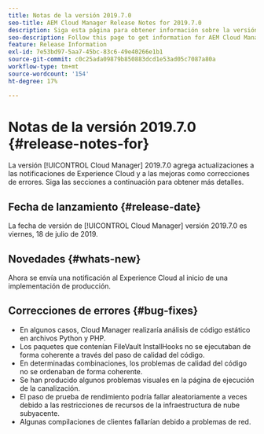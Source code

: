 ```yaml
---
title: Notas de la versión 2019.7.0
seo-title: AEM Cloud Manager Release Notes for 2019.7.0
description: Siga esta página para obtener información sobre la versión 2019.7.0 de Cloud Manager.
seo-description: Follow this page to get information for AEM Cloud Manager Release 2019.7.0.
feature: Release Information
exl-id: 7e53bd97-5aa7-45bc-83c6-49e40266e1b1
source-git-commit: c0c25ada09879b850883dcd1e53ad05c7087a80a
workflow-type: tm+mt
source-wordcount: '154'
ht-degree: 17%

---
```


# Notas de la versión 2019.7.0 {#release-notes-for}

La versión [!UICONTROL Cloud Manager] 2019.7.0 agrega actualizaciones a las notificaciones de Experience Cloud y a las mejoras como correcciones de errores. Siga las secciones a continuación para obtener más detalles.

## Fecha de lanzamiento {#release-date}

La fecha de versión de [!UICONTROL Cloud Manager] versión 2019.7.0 es viernes, 18 de julio de 2019.

## Novedades {#whats-new}

Ahora se envía una notificación al Experience Cloud al inicio de una implementación de producción.

## Correcciones de errores {#bug-fixes}

* En algunos casos, Cloud Manager realizaría análisis de código estático en archivos Python y PHP.
* Los paquetes que contenían FileVault InstallHooks no se ejecutaban de forma coherente a través del paso de calidad del código.
* En determinadas combinaciones, los problemas de calidad del código no se ordenaban de forma coherente.
* Se han producido algunos problemas visuales en la página de ejecución de la canalización.
* El paso de prueba de rendimiento podría fallar aleatoriamente a veces debido a las restricciones de recursos de la infraestructura de nube subyacente.
* Algunas compilaciones de clientes fallarían debido a problemas de red.
